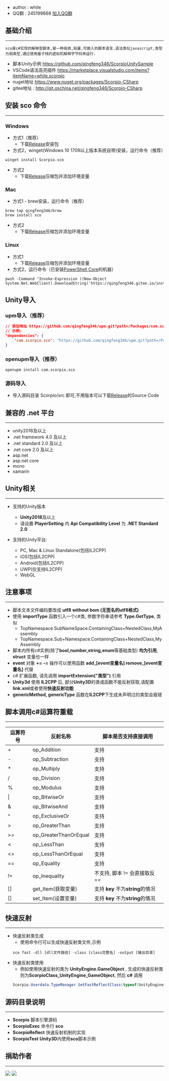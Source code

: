 * author : while
* QQ群 : 245199668 [加入QQ群](http://shang.qq.com/wpa/qunwpa?idkey=8ef904955c52f7b3764403ab81602b9c08b856f040d284f7e2c1d05ed3428de8)

## 基础介绍
---
```
sco是c#实现的解释型脚本,是一种高效,轻量,可嵌入的脚本语言,语法类似javascript,类型为弱类型,通过使用基于栈的虚拟机解释字节码来运行.
```
* 脚本Unity示例 https://github.com/qingfeng346/ScorpioUnitySample
* VSCode语法高亮插件 https://marketplace.visualstudio.com/items?itemName=while.scorpio
* nuget地址 https://www.nuget.org/packages/Scorpio-CSharp
* gitee地址 : http://git.oschina.net/qingfeng346/Scorpio-CSharp
## 安装 **sco** 命令
---
### Windows
* 方式1（推荐）
    * 下载[Release](https://github.com/qingfeng346/Scorpio-CSharp/releases)安装包
* 方式2，winget(Windows 10 1709以上版本系统自带)安装，运行命令（推荐）
```
winget install Scorpio.sco
```
* 方式2
    * 下载[Release](https://github.com/qingfeng346/Scorpio-CSharp/releases)压缩包并添加环境变量
### Mac
* 方式1 - brew安装，运行命令（推荐）
```
brew tap qingfeng346/brew
brew install sco
```
* 方式2
    * 下载[Release](https://github.com/qingfeng346/Scorpio-CSharp/releases)压缩包并添加环境变量

### Linux
* 方式1
    * 下载[Release](https://github.com/qingfeng346/Scorpio-CSharp/releases)压缩包并添加环境变量
* 方式2，运行命令（已安装[PowerShell Core](https://github.com/PowerShell/PowerShell/releases)的机器）
```
pwsh -Command "Invoke-Expression ((New-Object System.Net.WebClient).DownloadString('https://qingfeng346.gitee.io/installsco.ps1'))"
```
## Unity导入
### upm导入（推荐）
```json
// 添加地址 https://github.com/qingfeng346/upm.git?path=/Packages/com.scorpio.sco#sco/[version]
// 示例:
"dependencies": {
    "com.scorpio.sco": "https://github.com/qingfeng346/upm.git?path=/Packages/com.scorpio.sco#sco/2.3.5",
}
```
### openupm导入（推荐）
```
openupm install com.scorpio.sco
```
### 源码导入
* 导入源码目录 Scorpio/src 即可,不用版本可以下载[Release](https://github.com/qingfeng346/Scorpio-CSharp/releases)的Source Code

## 兼容的 **.net** 平台
---
* unity2018及以上
* .net framework 4.0 及以上
* .net standard 2.0 及以上
* .net core 2.0 及以上
* asp.net
* asp.net core
* mono
* xamarin
## Unity相关
---
* 支持的Unity版本
    * **Unity2018**及以上
    * 请设置 **PlayerSetting** 内 **Api Compatibility Level** 为 **.NET Standard 2.0**

* 支持的Unity平台:
    * PC, Mac & Linux Standalone(包括IL2CPP)
    * iOS(包括IL2CPP)
    * Android(包括IL2CPP)
    * UWP(仅支持IL2CPP)
    * WebGL

## 注意事项
---
* 脚本文本文件编码要改成 **utf8 without bom (无签名的utf8格式)**
* 使用 **importType** 函数引入一个c#类, 参数字符串请参考 **Type.GetType**, 类似 
    * TopNamespace.SubNameSpace.ContainingClass+NestedClass,MyAssembly
    * TopNamespace.Sub\+Namespace.ContainingClass+NestedClass,MyAssembly
* 脚本内所有c#实例(除了**bool,number,string,enum**等基础类型) **均为引用**, **struct** 变量也一样
* **event** 对象 **+= -=** 操作可以使用函数 **add_[event变量名] remove_[event变量名]** 代替
* c# 扩展函数, 请先调用 **importExtension("类型")** 引用
* **Unity3d** 使用 **IL2CPP** 后, 部分**Unity3D**的类或函数不能反射获取,请配置**link.xml**或者使用**快速反射功能**
* **genericMethod, genericType** 函数在**IL2CPP**下生成未声明过的类型会报错

## 脚本调用c#运算符重载
---
运算符号 | 反射名称                       | 脚本是否支持直接调用
-----   |  ----                         | ----
\+      |  op_Addition                  | 支持
\-      |  op_Subtraction               | 支持
\*      |  op_Multiply                  | 支持
/       |  op_Division                  | 支持
%       |  op_Modulus                   | 支持
\|      |  op_BitwiseOr                 | 支持
&       |  op_BitwiseAnd                | 支持
^       |  op_ExclusiveOr               | 支持
\>      |  op_GreaterThan               | 支持
\>=     |  op_GreaterThanOrEqual        | 支持
<       |  op_LessThan                  | 支持
<=      |  op_LessThanOrEqual           | 支持
==      |  op_Equality                  | 支持
!=      |  op_Inequality                | 不支持, 脚本 != 会直接取反 ==
[]      |  get_Item(获取变量)            | 支持 **key** 不为**string**的情况
[]      |  set_Item(设置变量)            | 支持 **key** 不为**string**的情况


## 快速反射
---
* 快速反射类生成
    * 使用命令行可以生成快速反射类文件,示例
    ```command
    sco fast -dll [dll文件路径] -class [class完整名] -output [输出目录]
    ```
* 快速反射类使用
    * 例如使用快速反射的类为 **UnityEngine.GameObject** , 生成的快速反射类则为**ScorpioClass_UnityEngine_GameObject**, 然后 **c#** 调用
    ```c#
    Scorpio.Userdata.TypeManager.SetFastReflectClass(typeof(UnityEngine.GameObject), new ScorpioClass_UnityEngine_GameObject(script))
    ```

## 源码目录说明
---
* **Scorpio** 脚本引擎源码
* **ScorpioExec** 命令行 **sco**
* **ScorpioReflect** 快速反射机制的实现
* **ScorpioTest** **Unity3D**内使用**sco**脚本示例

## 捐助作者
---
![](https://github.com/qingfeng346/qingfeng346.github.io/raw/master/img/wx.jpg)
![](https://github.com/qingfeng346/qingfeng346.github.io/raw/master/img/zfb.jpg)